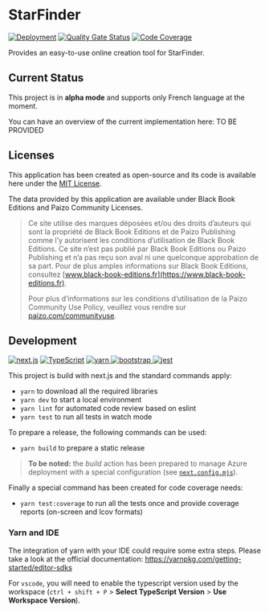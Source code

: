 # StarFinder

[![Deployment](https://github.com/superfaz/starfinder/actions/workflows/azure-static-web-apps.yml/badge.svg)](https://github.com/superfaz/starfinder/actions/workflows/azure-static-web-apps.yml)
[![Quality Gate Status](https://sonarcloud.io/api/project_badges/measure?project=superfaz_starfinder&metric=alert_status)](https://sonarcloud.io/summary/new_code?id=superfaz_starfinder)
[![Code Coverage](https://codecov.io/gh/superfaz/starfinder/graph/badge.svg?token=QAIhyKpuAu)](https://codecov.io/gh/superfaz/starfinder)

Provides an easy-to-use online creation tool for StarFinder.

## Current Status

This project is in **alpha mode** and supports only French language at the moment.

You can have an overview of the current implementation here: TO BE PROVIDED

## Licenses

This application has been created as open-source and its code is available here under the [MIT License](./LICENSE.md).

The data provided by this application are available under Black Book Editions and Paizo Community Licenses.

> Ce site utilise des marques déposées et/ou des droits d’auteurs qui sont la propriété de Black Book Editions et de Paizo Publishing comme l’y autorisent les conditions d’utilisation de Black Book Editions. Ce site n’est pas publié par Black Book Editions ou Paizo Publishing et n’a pas reçu son aval ni une quelconque approbation de sa part. Pour de plus amples informations sur Black Book Editions, consultez [www.black-book-editions.fr](https://www.black-book-editions.fr).
>
> Pour plus d’informations sur les conditions d’utilisation de la Paizo Community Use Policy, veuillez vous rendre sur [paizo.com/communityuse](https://paizo.com/communityuse).

## Development

[![next.js](https://img.shields.io/badge/next.js-white?logo=next.js&logoColor=%23000000)](https://nextjs.org)
[![TypeScript](https://img.shields.io/badge/typescript-white?logo=typescript&logoColor=%233178C6)](https://typescriptlang.org/)
[![yarn](https://img.shields.io/badge/yarn-white?logo=yarn&logoColor=%232C8EBB)
](https://yarnpkg.com)
[![bootstrap](https://img.shields.io/badge/bootstrap-white?logo=bootstrap&logoColor=%237952B3)
](https://getbootstrap.com)
[![jest](https://img.shields.io/badge/jest-white?logo=jest&logoColor=%23C21325)
](https://jestjs.io)

This project is build with next.js and the standard commands apply:

- `yarn` to download all the required libraries
- `yarn dev` to start a local environment
- `yarn lint` for automated code review based on eslint
- `yarn test` to run all tests in watch mode

To prepare a release, the following commands can be used:

- `yarn build` to prepare a static release

> **To be noted:** the _build_ action has been prepared to manage Azure deployment with a special configuration (see [`next.config.mjs`](./next.config.mjs)).

Finally a special command has been created for code coverage needs:

- `yarn test:coverage` to run all the tests once and provide coverage reports (on-screen and lcov formats)

### Yarn and IDE

The integration of yarn with your IDE could require some extra steps. Please take a look at the official documentation: https://yarnpkg.com/getting-started/editor-sdks

For `vscode`, you will need to enable the typescript version used by the workspace (`ctrl + shift + P` > **Select TypeScript Version** > **Use Workspace Version**).
